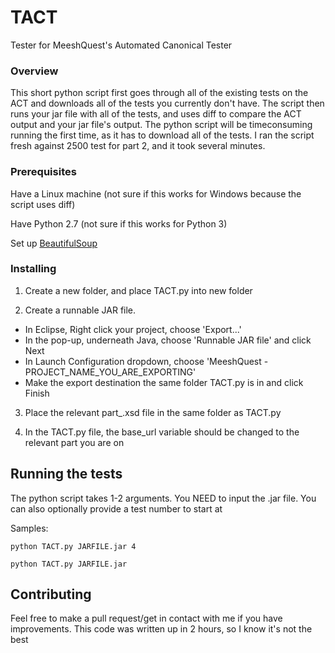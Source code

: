 # TACT
Tester for MeeshQuest's Automated Canonical Tester

### Overview

This short python script first goes through all of the existing tests on the ACT and downloads all of the tests you currently don't have.
The script then runs your jar file with all of the tests, and uses diff to compare the ACT output and your jar file's output.
The python script will be timeconsuming running the first time, as it has to download all of the tests. I ran the script fresh against 2500 test for part 2, and it took several minutes.

### Prerequisites

Have a Linux machine (not sure if this works for Windows because the script uses diff)

Have Python 2.7 (not sure if this works for Python 3)

Set up [BeautifulSoup](https://www.crummy.com/software/BeautifulSoup/bs4/doc/)

### Installing

1) Create a new folder, and place TACT.py into new folder

2) Create a runnable JAR file.

* In Eclipse, Right click your project, choose 'Export...'
* In the pop-up, underneath Java, choose 'Runnable JAR file' and click Next
* In Launch Configuration dropdown, choose 'MeeshQuest - PROJECT_NAME_YOU_ARE_EXPORTING'
* Make the export destination the same folder TACT.py is in and click Finish

3) Place the relevant part_.xsd file in the same folder as TACT.py

4) In the TACT.py file, the base_url variable should be changed to the relevant part you are on

## Running the tests

The python script takes 1-2 arguments. You NEED to input the .jar file. You can also optionally provide a test number to start at

Samples:

```
python TACT.py JARFILE.jar 4

python TACT.py JARFILE.jar
```

## Contributing

Feel free to make a pull request/get in contact with me if you have improvements. This code was written up in 2 hours, so I know it's not the best
